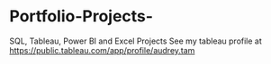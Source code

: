# Portfolio-Projects-
SQL, Tableau, Power BI  and Excel Projects
See my tableau profile at https://public.tableau.com/app/profile/audrey.tam


